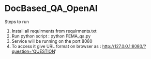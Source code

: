 # DocBased_QA_OpenAI

Steps to run 

1) Install all requirments from requirments.txt
2) Run python script : python FEMA_qa.py
3) Service will be running on the port 8080 
4) To access it give URL format on browser as : http://127.0.0.1:8080/?question='QUESTION'
